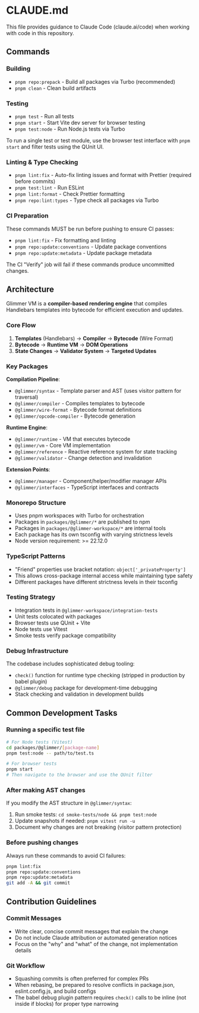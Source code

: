# CLAUDE.md

This file provides guidance to Claude Code (claude.ai/code) when working with code in this repository.

## Commands

### Building

- `pnpm repo:prepack` - Build all packages via Turbo (recommended)
- `pnpm clean` - Clean build artifacts

### Testing

- `pnpm test` - Run all tests
- `pnpm start` - Start Vite dev server for browser testing
- `pnpm test:node` - Run Node.js tests via Turbo

To run a single test or test module, use the browser test interface with `pnpm start` and filter tests using the QUnit UI.

### Linting & Type Checking

- `pnpm lint:fix` - Auto-fix linting issues and format with Prettier (required before commits)
- `pnpm test:lint` - Run ESLint
- `pnpm lint:format` - Check Prettier formatting
- `pnpm repo:lint:types` - Type check all packages via Turbo

### CI Preparation

These commands MUST be run before pushing to ensure CI passes:
- `pnpm lint:fix` - Fix formatting and linting
- `pnpm repo:update:conventions` - Update package conventions
- `pnpm repo:update:metadata` - Update package metadata

The CI "Verify" job will fail if these commands produce uncommitted changes.

## Architecture

Glimmer VM is a **compiler-based rendering engine** that compiles Handlebars templates into bytecode for efficient execution and updates.

### Core Flow

1. **Templates** (Handlebars) → **Compiler** → **Bytecode** (Wire Format)
2. **Bytecode** → **Runtime VM** → **DOM Operations**
3. **State Changes** → **Validator System** → **Targeted Updates**

### Key Packages

**Compilation Pipeline**:
- `@glimmer/syntax` - Template parser and AST (uses visitor pattern for traversal)
- `@glimmer/compiler` - Compiles templates to bytecode
- `@glimmer/wire-format` - Bytecode format definitions
- `@glimmer/opcode-compiler` - Bytecode generation

**Runtime Engine**:
- `@glimmer/runtime` - VM that executes bytecode
- `@glimmer/vm` - Core VM implementation
- `@glimmer/reference` - Reactive reference system for state tracking
- `@glimmer/validator` - Change detection and invalidation

**Extension Points**:
- `@glimmer/manager` - Component/helper/modifier manager APIs
- `@glimmer/interfaces` - TypeScript interfaces and contracts

### Monorepo Structure

- Uses pnpm workspaces with Turbo for orchestration
- Packages in `packages/@glimmer/*` are published to npm
- Packages in `packages/@glimmer-workspace/*` are internal tools
- Each package has its own tsconfig with varying strictness levels
- Node version requirement: >= 22.12.0

### TypeScript Patterns

- "Friend" properties use bracket notation: `object['_privateProperty']`
- This allows cross-package internal access while maintaining type safety
- Different packages have different strictness levels in their tsconfig

### Testing Strategy

- Integration tests in `@glimmer-workspace/integration-tests`
- Unit tests colocated with packages
- Browser tests use QUnit + Vite
- Node tests use Vitest
- Smoke tests verify package compatibility

### Debug Infrastructure

The codebase includes sophisticated debug tooling:
- `check()` function for runtime type checking (stripped in production by babel plugin)
- `@glimmer/debug` package for development-time debugging
- Stack checking and validation in development builds

## Common Development Tasks

### Running a specific test file

```bash
# For Node tests (Vitest)
cd packages/@glimmer/[package-name]
pnpm test:node -- path/to/test.ts

# For browser tests
pnpm start
# Then navigate to the browser and use the QUnit filter
```

### After making AST changes

If you modify the AST structure in `@glimmer/syntax`:
1. Run smoke tests: `cd smoke-tests/node && pnpm test:node`
2. Update snapshots if needed: `pnpm vitest run -u`
3. Document why changes are not breaking (visitor pattern protection)

### Before pushing changes

Always run these commands to avoid CI failures:
```bash
pnpm lint:fix
pnpm repo:update:conventions
pnpm repo:update:metadata
git add -A && git commit
```

## Contribution Guidelines

### Commit Messages

- Write clear, concise commit messages that explain the change
- Do not include Claude attribution or automated generation notices
- Focus on the "why" and "what" of the change, not implementation details

### Git Workflow

- Squashing commits is often preferred for complex PRs
- When rebasing, be prepared to resolve conflicts in package.json, eslint.config.js, and build configs
- The babel debug plugin pattern requires `check()` calls to be inline (not inside if blocks) for proper type narrowing
